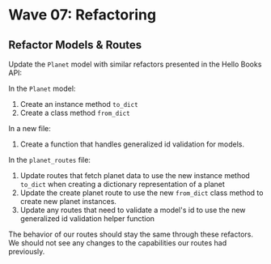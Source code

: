 # Wave 07: Refactoring

## Refactor Models & Routes

Update the `Planet` model with similar refactors presented in the Hello Books API:

In the `Planet` model:
1. Create an instance method `to_dict`
2. Create a class method `from_dict`

In a new file:
1. Create a function that handles generalized id validation for models.

In the `planet_routes` file:
1. Update routes that fetch planet data to use the new instance method `to_dict` when creating a dictionary representation of a planet
2. Update the create planet route to use the new `from_dict` class method to create new planet instances.
3. Update any routes that need to validate a model's id to use the new generalized id validation helper function

The behavior of our routes should stay the same through these refactors. We should not see any changes to the capabilities our routes had previously.